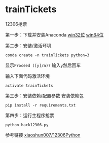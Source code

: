 # trainTickets
12306抢票


第一步：下载并安装Anaconda
[win32位](https://repo.continuum.io/archive/Anaconda3-5.0.1-Windows-x86.exe)
[win64位](https://repo.continuum.io/archive/Anaconda3-5.0.1-Windows-x86_64.exe) 

第二步：安装/激活环境
```
conda create -n trainTickets python=3
```

显示``Proceed ([y]/n)?``
输入``y``然后回车

输入下面代码激活环境
```
activate trainTickets
```

第三步：安装依赖/配置参数
安装依赖包
```
pip install -r requirements.txt
```

第四步：运行主程序抢票
```
python hack12306.py
```

参考链接
[xiaoshun007/12306Python](https://github.com/xiaoshun007/12306Python)









